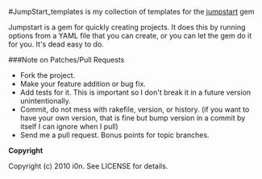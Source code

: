 #JumpStart_templates is my collection of templates for the [jumpstart]("http://rubygems.org/gems/jumpstart") gem

Jumpstart is a gem for quickly creating projects.
It does this by running options from a YAML file that you can create, or you can let the gem do it for you.
It's dead easy to do.

###Note on Patches/Pull Requests
 
* Fork the project.
* Make your feature addition or bug fix.
* Add tests for it. This is important so I don't break it in a
  future version unintentionally.
* Commit, do not mess with rakefile, version, or history.
  (if you want to have your own version, that is fine but bump version in a commit by itself I can ignore when I pull)
* Send me a pull request. Bonus points for topic branches.

**Copyright**

Copyright (c) 2010 i0n. See LICENSE for details.

